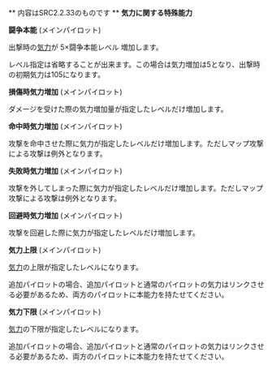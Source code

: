 ** 内容はSRC2.2.33のものです **
**気力に関する特殊能力**

**闘争本能** (メインパイロット)

出撃時の[気力](気力.md)が 5×闘争本能レベル 増加します。

レベル指定は省略することが出来ます。この場合は気力増加は5となり、出撃時の初期気力は105になります。

**損傷時気力増加** (メインパイロット)

ダメージを受けた際の気力増加量が指定したレベルだけ増加します。

**命中時気力増加** (メインパイロット)

攻撃を命中させた際に気力が指定したレベルだけ増加します。ただしマップ攻撃による攻撃は例外となります。

**失敗時気力増加** (メインパイロット)

攻撃を外してしまった際に気力が指定したレベルだけ増加します。ただしマップ攻撃による攻撃は例外となります。

**回避時気力増加** (メインパイロット)

攻撃を回避した際に気力が指定したレベルだけ増加します。

**気力上限** (メインパイロット)

[気力](気力.md)の上限が指定したレベルになります。

追加パイロットの場合、追加パイロットと通常のパイロットの気力はリンクさせる必要があるため、両方のパイロットに本能力を持たせてください。

**気力下限** (メインパイロット)

[気力](気力.md)の下限が指定したレベルになります。

追加パイロットの場合、追加パイロットと通常のパイロットの気力はリンクさせる必要があるため、両方のパイロットに本能力を持たせてください。
